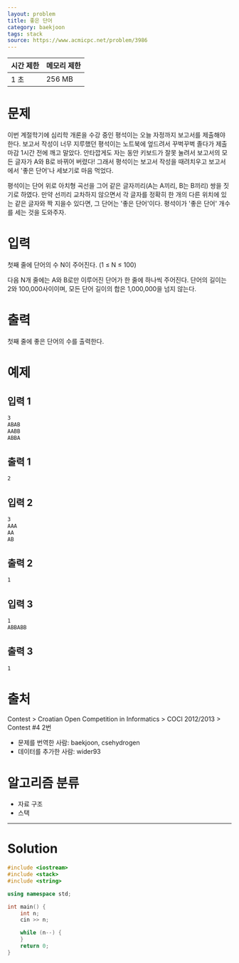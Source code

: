 ```yaml
---
layout: problem
title: 좋은 단어
category: baekjoon
tags: stack
source: https://www.acmicpc.net/problem/3986
---
```


| 시간 제한 | 메모리 제한 |
| --- | --- |
| 1 초 | 256 MB |

# 문제

이번 계절학기에 심리학 개론을 수강 중인 평석이는 오늘 자정까지 보고서를 제출해야 한다. 보고서 작성이 너무 지루했던 평석이는 노트북에 엎드려서 꾸벅꾸벅 졸다가 제출 마감 1시간 전에 깨고 말았다. 안타깝게도 자는 동안 키보드가 잘못 눌려서 보고서의 모든 글자가 A와 B로 바뀌어 버렸다! 그래서 평석이는 보고서 작성을 때려치우고 보고서에서 '좋은 단어'나 세보기로 마음 먹었다.

평석이는 단어 위로 아치형 곡선을 그어 같은 글자끼리(A는 A끼리, B는 B끼리) 쌍을 짓기로 하였다. 만약 선끼리 교차하지 않으면서 각 글자를 정확히 한 개의 다른 위치에 있는 같은 글자와 짝 지을수 있다면, 그 단어는 '좋은 단어'이다. 평석이가 '좋은 단어' 개수를 세는 것을 도와주자.

# 입력

첫째 줄에 단어의 수 N이 주어진다. (1 ≤ N ≤ 100)

다음 N개 줄에는 A와 B로만 이루어진 단어가 한 줄에 하나씩 주어진다. 단어의 길이는 2와 100,000사이이며, 모든 단어 길이의 합은 1,000,000을 넘지 않는다.

# 출력

첫째 줄에 좋은 단어의 수를 출력한다.

# 예제

## 입력 1

```txt
3
ABAB
AABB
ABBA
```

## 출력 1

```txt
2
```

## 입력 2

```txt
3
AAA
AA
AB
```

## 출력 2

```txt
1
```

## 입력 3

```txt
1
ABBABB
```

## 출력 3

```txt
1
```

# 출처

Contest > Croatian Open Competition in Informatics > COCI 2012/2013 > Contest #4 2번

- 문제를 번역한 사람: baekjoon, csehydrogen
- 데이터를 추가한 사람: wider93

# 알고리즘 분류

- 자료 구조
- 스택

---

# Solution

```cpp
#include <iostream>
#include <stack>
#include <string>

using namespace std;

int main() {
    int n;
    cin >> n;

    while (n--) {
    }
    return 0;
}
```
